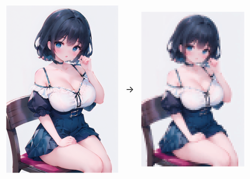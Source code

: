 <div style="display: flex; align-items: center; justify-content: center;">
  <img src="input.png" alt="Source" style="width: 300px; height: auto;">
  <span style="font-size: 24px; margin: 0 20px;">→</span>
  <img src="output.png" alt="Target" style="width: 300px; height: auto;">
</div>